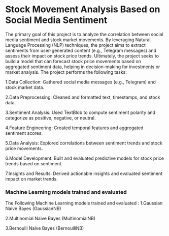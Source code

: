 #  Stock Movement Analysis Based on Social Media Sentiment
The primary goal of this project is to analyze the correlation between social media sentiment and stock market movements. By leveraging Natural Language Processing (NLP) techniques, the project aims to extract sentiments from user-generated content (e.g., Telegram messages) and assess their impact on stock price trends. Ultimately, the project seeks to build a model that can forecast stock price movements based on aggregated sentiment data, helping in decision-making for investments or market analysis.
The project performs the following tasks:

1.Data Collection: Gathered social media messages (e.g., Telegram) and stock market data.

2.Data Preprocessing: Cleaned and formatted text, timestamps, and stock data.

3.Sentiment Analysis: Used TextBlob to compute sentiment polarity and categorize as positive, negative, or neutral.

4.Feature Engineering: Created temporal features and aggregated sentiment scores.

5.Data Analysis: Explored correlations between sentiment trends and stock price movements.

6.Model Development: Built and evaluated predictive models for stock price trends based on sentiment.

7.Insights and Results: Derived actionable insights and evaluated sentiment impact on market trends.

### Machine Learning models trained and evaluated

The Following Machine Learning models trained and evaluated :
1.Gaussian Naive Bayes (GaussianNB)

2.Multinomial Naive Bayes (MultinomialNB)

3.Bernoulli Naive Bayes (BernoulliNB)






